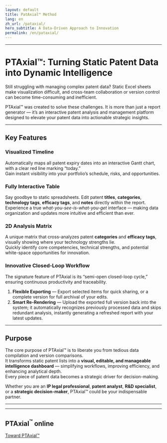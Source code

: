 ```yaml
---
layout: default
title: PatAxial™ Method
lang: en
zh_url: /pataxial/
hero_subtitle: A Data-Driven Approach to Innovation
permalink: /en/pataxial/
---
```


---

# PTAxial™: Turning Static Patent Data into Dynamic Intelligence

Still struggling with managing complex patent data? Static Excel sheets make visualization difficult, and cross-team collaboration or version control can become time-consuming and inefficient.

PTAxial™ was created to solve these challenges. It is more than just a report generator — it’s an interactive patent analysis and management platform designed to elevate your patent data into actionable strategic insights.

---

## Key Features

### Visualized Timeline  
Automatically maps all patent expiry dates into an interactive Gantt chart, with a clear red line marking “today.”  
Gain instant visibility into your portfolio’s schedule, risks, and opportunities.

### Fully Interactive Table  
Say goodbye to static spreadsheets. Edit patent **titles**, **categories**, **technology tags**, **efficacy tags**, and **notes** directly within the report.  
Experience a true *what-you-see-is-what-you-get* interface — making data organization and updates more intuitive and efficient than ever.

### 2D Analysis Matrix  
A unique matrix that cross-analyzes patent **categories** and **efficacy tags**, visually showing where your technology strengths lie.  
Quickly identify core competencies, technical strengths, and potential white-space opportunities for innovation.

### Innovative Closed-Loop Workflow  
The signature feature of PTAxial is its “semi-open closed-loop cycle,” ensuring continuous productivity and traceability.

1. **Flexible Exporting** — Export selected items for quick sharing, or a complete version for full archival of your edits.  
2. **Smart Re-Rendering** — Upload the exported full version back into the system; it automatically recognizes previously processed data and skips redundant analysis, instantly generating a refreshed report with your latest updates.

---

## Purpose

The core purpose of PTAxial™ is to liberate you from tedious data compilation and version comparisons.  
It transforms static patent lists into a **visual, editable, and manageable intelligence dashboard** — simplifying workflows, improving efficiency, and enhancing analytical depth.  
Every piece of patent data becomes a strategic driver for decision-making.

Whether you are an **IP legal professional**, **patent analyst**, **R&D specialist**, or a **strategic decision-maker**, PTAxial™ could be your indispensable partner.

---

---

## PTAxial<sup>™</sup> online

<a href="https://ptaxial.eudaimonia-ip.com/" target="_blank" rel="noopener noreferrer">
  Toward PTAxial™
</a>

